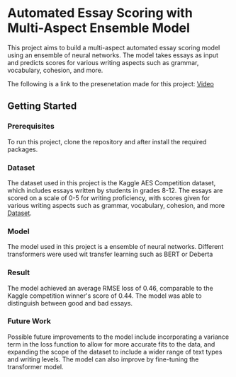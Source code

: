 # Automated Essay Scoring with Multi-Aspect Ensemble Model

This project aims to build a multi-aspect automated essay scoring model using an ensemble of neural networks. The model takes essays as input and predicts scores for various writing aspects such as grammar, vocabulary, cohesion, and more.

The following is a link to the presenetation made for this project: [Video](https://youtu.be/fNbPEZ__sWo)


## Getting Started
### Prerequisites
To run this project, clone the repository and after install the required packages. 

### Dataset
The dataset used in this project is the Kaggle AES Competition dataset, which includes essays written by students in grades 8-12. The essays are scored on a scale of 0-5 for writing proficiency, with scores given for various writing aspects such as grammar, vocabulary, cohesion, and more [Dataset](https://www.kaggle.com/competitions/feedback-prize-english-language-learning).


### Model
The model used in this project is a ensemble of neural networks. Different transformers were used wit transfer learning such as BERT or Deberta


### Result 
The model achieved an average RMSE loss of 0.46, comparable to the Kaggle competition winner's score of 0.44. The model was able to distinguish between good and bad essays.


### Future Work 
Possible future improvements to the model include incorporating a variance term in the loss function to allow for more accurate fits to the data, and expanding the scope of the dataset to include a wider range of text types and writing levels. The model can also improve by fine-tuning the transformer model.